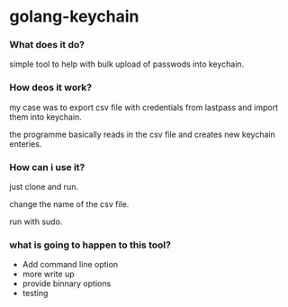 # golang-keychain

### What does it do?

simple tool to help with bulk upload of passwods into keychain.

### How deos it work?

my case was to export csv file with credentials from lastpass and import them into keychain. 

the programme basically reads in the csv file and creates new keychain enteries.


### How can i use it?

just clone and run.

change the name of the csv file.

run with sudo. 


### what is going to happen to this tool?  

- Add command line option
- more write up
- provide binnary options
- testing




